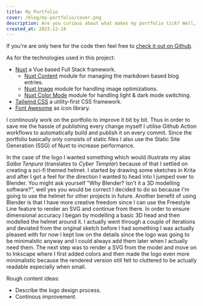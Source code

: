 ```yaml
---
title: My Portfolio
cover: /blog/my-portfolio/cover.png
description: Are you curious about what makes my portfolio tick? Well, you're in luck you can find the details in this post, including the code and a little more.
created_at: 2023-12-19
---
```


If you're are only here for the code then feel free to [check it out on Github](https://github.com/saiba-tenpura/portfolio).

As for the technologies used in this project:
* [Nuxt](https://nuxt.com/) a Vue based Full Stack framework.
  * [Nuxt Content](https://content.nuxtjs.org/) module for managing the markdown based blog entries.
  * [Nuxt Image](https://image.nuxtjs.org/) module for handling image optimizations.
  * [Nuxt Color Mode](https://color-mode.nuxtjs.org/) module for handling light & dark mode switching.
* [Tailwind CSS](https://tailwindcss.com/) a utility-first CSS framework.
* [Font Awesome](https://fontawesome.com/) as icon library.

I continously work on the portfolio to improve it bit by bit. Thus in order to save me the hassle of publishing every change myself I utilise Github Action workflows to automatically build and publish it on every commit. Since the portfolio basically only consists of static files I also use the Static Site Generation (SSG) of Nuxt to increase performance.

In the case of the logo I wanted something which would illustrate my alias *Saiba Tenpura* (translates to *Cyber Templar*) because of that I settled on creating a sci-fi themed helmet. I started by drawing some sketches in Krita and after I got a feel for the direction I wanted to head into I jumped over to Blender. You might ask yourself "Why Blender? Isn't it a 3D modelling software?", well yes you would be correct I decided to do so because I'm going to use the helmet for other projects in future. Another benefit of using Blender is that I have more creative freedom since I can use the Freestyle Line feature to render an SVG and continue from there. In order to ensure dimensional accuracy I began by modelling a basic 3D head and then modelled the helmet around it. I actually went through a couple of iterations and deviated from the original sketch before I had something I was actually pleased with for now I kept low on the details since the logo was going to be minimalstic anyway and I could always add them later when I actually need them. The next step was to render a SVG from the model and move on to Inkscape where I first added colors and then made the logo even more minimalistic because the rendered version still felt to cluttered to be actually readable especially when small.

Rough content ideas:
* Describe the logo design process.
* Continous improvement.
